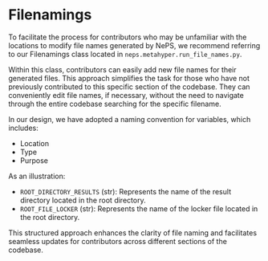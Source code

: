 # Filenamings

To facilitate the process for contributors who may be unfamiliar with the locations to modify file names generated by NePS, we recommend referring to our Filenamings class located in `neps.metahyper.run_file_names.py`.

Within this class, contributors can easily add new file names for their generated files. This approach simplifies the task for those who have not previously contributed to this specific section of the codebase. They can conveniently edit file names, if necessary, without the need to navigate through the entire codebase searching for the specific filename.

In our design, we have adopted a naming convention for variables, which includes:

- Location
- Type
- Purpose

As an illustration:

- `ROOT_DIRECTORY_RESULTS` (str): Represents the name of the result directory located in the root directory.
- `ROOT_FILE_LOCKER` (str): Represents the name of the locker file located in the root directory.

This structured approach enhances the clarity of file naming and facilitates seamless updates for contributors across different sections of the codebase.